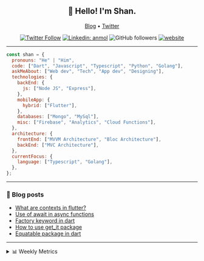 <h2 align="center">👋 Hello! I'm Shan.</h2>
<p align="center">
  <a href="https://medium.com/feed/@shan-shaji">Blog</a> •
  <a href="https://twitter.com/intent/follow?screen_name=shan__shaji">Twitter</a>
</p>

<p align="center"><a href="https://twitter.com/intent/follow?screen_name=shan__shaji"><img src="https://img.shields.io/twitter/follow/shan__shaji?style=flat" alt="Twitter Follow"></a>
<a href="https://www.linkedin.com/in/shan-shaji/"><img src="https://img.shields.io/badge/shan-shaji?style=flat-square&amp;logo=Linkedin&amp;logoColor=white&amp;link=https://www.linkedin.com/in/shan-shaji/" alt="Linkedin: anmol"></a>
<img src="https://img.shields.io/github/followers/shan-shaji?label=Follow&amp;style=social" alt="GitHub followers">
<a href="http://shan-shaji.github.io/"><img src="https://img.shields.io/badge/Website-46a2f1.svg?&amp;style=flat-square&amp;logo=Google-Chrome&amp;logoColor=white&amp;link=http://shan-shaji.github.io/" alt="website"></a></p>

<hr height="1px">

```javascript
const shan = {
  pronouns: "He" | "Him",
  code: ["Dart", "Javascript", "Typescript", "Python", "Golang"],
  askMeAbout: ["Web dev", "Tech", "App dev", "Designing"],
  technologies: {
    backEnd: {
      js: ["Node JS", "Express"],
    },
    mobileApp: {
      hybrid: ["Flutter"],
    },
    databases: ["Mongo", "MySql"],
    misc: ["Firebase", "Analytics", "Cloud Functions"],
  },
  architecture: {
    frontEnd: ["MVVM Architecture", "Bloc Architecture"],
    backEnd: ["MVC Architecture"],
  },
  currentFocus: {
    language: ["Typescript", "Golang"],
  },
};
```

<hr height="1px">

<!-- I love connecting with different people</b> so if you want to say <b>hi, I'll be happy to meet you more!</b> 😊</em> -->

### 📕 Blog posts

<!-- BLOG-POST-LIST:START -->
- [What are contexts in flutter?](https://shan-shaji.medium.com/what-are-contexts-in-flutter-4b3a9a91492?source=rss-c347e1729e75------2)
- [Use of await in async functions](https://shan-shaji.medium.com/use-of-await-in-async-functions-5c6b084b24b6?source=rss-c347e1729e75------2)
- [Factory keyword in dart](https://shan-shaji.medium.com/factory-keyword-in-dart-b4235d83c2b8?source=rss-c347e1729e75------2)
- [How to use get_it package](https://shan-shaji.medium.com/how-to-use-get-it-package-e3d63f7c9290?source=rss-c347e1729e75------2)
- [Equatable package in dart](https://shan-shaji.medium.com/equatable-package-in-dart-6cf6c71ec843?source=rss-c347e1729e75------2)
<!-- BLOG-POST-LIST:END -->

<hr height="1px">
<details>
    <summary>📊 Weekly Metrics</summary>
    <p>
    
<!--START_SECTION:waka-->
![Code Time](http://img.shields.io/badge/Code%20Time-1%2C694%20hrs%2026%20mins-blue)

![Profile Views](http://img.shields.io/badge/Profile%20Views-30-blue)

**🐱 My GitHub Data**

> 🏆 113 Contributions in the Year 2023
>
> 📦 479.2 kB Used in GitHub's Storage
>
> 💼 Opted to Hire
>
> 📜 123 Public Repositories
>
> 🔑 14 Private Repositories
>
> **I'm a Night 🦉**

```text
🌞 Morning    60 commits     ██░░░░░░░░░░░░░░░░░░░░░░░   7.76%
🌆 Daytime    223 commits    ███████░░░░░░░░░░░░░░░░░░   28.85%
🌃 Evening    320 commits    ██████████░░░░░░░░░░░░░░░   41.4%
🌙 Night      170 commits    █████░░░░░░░░░░░░░░░░░░░░   21.99%

```

📅 **I'm Most Productive on Sunday**

```text
Monday       79 commits     ██░░░░░░░░░░░░░░░░░░░░░░░   10.22%
Tuesday      127 commits    ████░░░░░░░░░░░░░░░░░░░░░   16.43%
Wednesday    117 commits    ███░░░░░░░░░░░░░░░░░░░░░░   15.14%
Thursday     82 commits     ██░░░░░░░░░░░░░░░░░░░░░░░   10.61%
Friday       111 commits    ███░░░░░░░░░░░░░░░░░░░░░░   14.36%
Saturday     113 commits    ███░░░░░░░░░░░░░░░░░░░░░░   14.62%
Sunday       144 commits    ████░░░░░░░░░░░░░░░░░░░░░   18.63%

```

📊 **This Week I Spent My Time On**

```text
⌚︎ Time Zone: Asia/Kolkata

💬 Programming Languages:
Dart                     2 hrs 50 mins       ███████████░░░░░░░░░░░░░░   46.87%
YAML                     48 mins             ███░░░░░░░░░░░░░░░░░░░░░░   13.24%
Markdown                 47 mins             ███░░░░░░░░░░░░░░░░░░░░░░   13.18%
Bash                     30 mins             ██░░░░░░░░░░░░░░░░░░░░░░░   8.25%
Other                    24 mins             █░░░░░░░░░░░░░░░░░░░░░░░░   6.72%

🔥 Editors:
VS Code                  3 hrs 17 mins       █████████████░░░░░░░░░░░░   54.35%
Android Studio           2 hrs 46 mins       ███████████░░░░░░░░░░░░░░   45.65%

🐱‍💻 Projects:
turbo-flutter            2 hrs 37 mins       ██████████░░░░░░░░░░░░░░░   43.27%
serverpod                1 hr 55 mins        ████████░░░░░░░░░░░░░░░░░   31.59%
AppFlowy-Docs            33 mins             ██░░░░░░░░░░░░░░░░░░░░░░░   9.33%
appflowy                 20 mins             █░░░░░░░░░░░░░░░░░░░░░░░░   5.67%
flutter-plugin           12 mins             ░░░░░░░░░░░░░░░░░░░░░░░░░   3.43%

💻 Operating System:
Mac                      3 hrs 16 mins       █████████████░░░░░░░░░░░░   54.07%
Windows                  2 hrs 47 mins       ███████████░░░░░░░░░░░░░░   45.93%

```

**I Mostly Code in Dart**

```text
Dart                     37 repos            ██████████░░░░░░░░░░░░░░░   41.57%
HTML                     17 repos            ████░░░░░░░░░░░░░░░░░░░░░   19.1%
JavaScript               15 repos            ████░░░░░░░░░░░░░░░░░░░░░   16.85%
CSS                      8 repos             ██░░░░░░░░░░░░░░░░░░░░░░░   8.99%
Python                   3 repos             ░░░░░░░░░░░░░░░░░░░░░░░░░   3.37%

```

Last Updated on 05/02/2023 18:37:17 UTC

<!--END_SECTION:waka-->

</p>
 </details>
